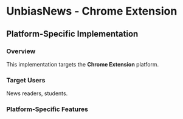 # UnbiasNews - Chrome Extension

## Platform-Specific Implementation

### Overview
This implementation targets the **Chrome Extension** platform.

### Target Users
News readers, students.

### Platform-Specific Features
